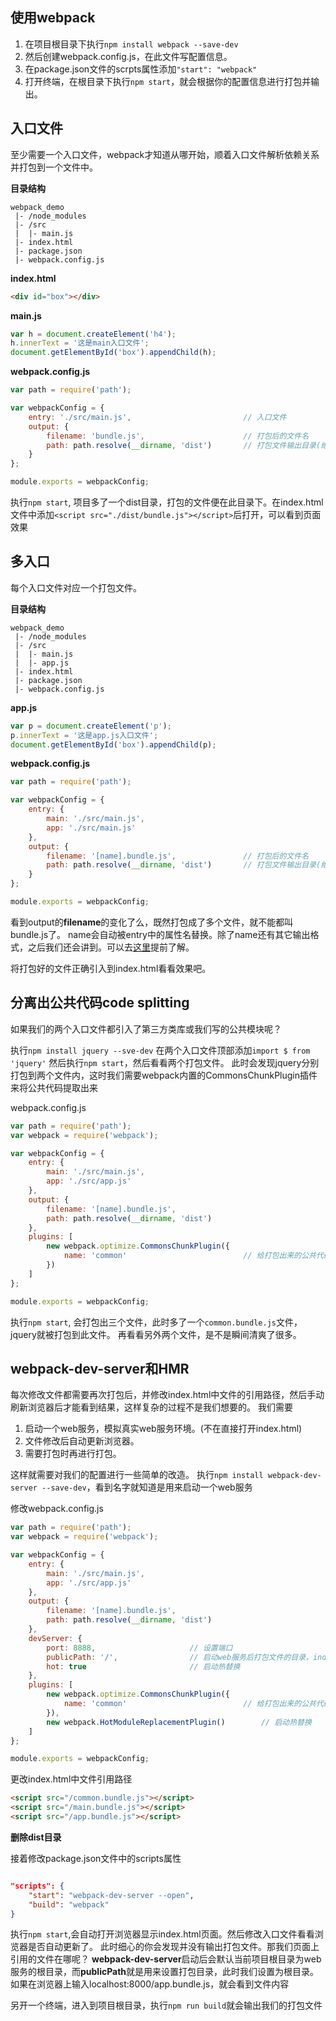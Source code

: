 ## 使用webpack

1. 在项目根目录下执行`npm install webpack --save-dev`
2. 然后创建webpack.config.js，在此文件写配置信息。
3. 在package.json文件的scrpts属性添加`"start": "webpack"`
4. 打开终端，在根目录下执行`npm start`，就会根据你的配置信息进行打包并输出。

## 入口文件

至少需要一个入口文件，webpack才知道从哪开始，顺着入口文件解析依赖关系并打包到一个文件中。

**目录结构**
```
webpack_demo
 |- /node_modules
 |- /src
 |  |- main.js
 |- index.html
 |- package.json
 |- webpack.config.js
 ```

**index.html**
 ```html
<div id="box"></div>
 ```

**main.js**
 ```javascript
var h = document.createElement('h4');
h.innerText = '这是main入口文件';
document.getElementById('box').appendChild(h);
 ```

**webpack.config.js**
```javascript
var path = require('path');

var webpackConfig = {
    entry: './src/main.js',                         // 入口文件
    output: {
        filename: 'bundle.js',                      // 打包后的文件名
        path: path.resolve(__dirname, 'dist')       // 打包文件输出目录(绝对路径)
    }
};

module.exports = webpackConfig;
```

执行`npm start`, 项目多了一个dist目录，打包的文件便在此目录下。在index.html文件中添加`<script src="./dist/bundle.js"></script>`后打开，可以看到页面效果


## 多入口
每个入口文件对应一个打包文件。

**目录结构**
```
webpack_demo
 |- /node_modules
 |- /src
 |  |- main.js
 |  |- app.js
 |- index.html
 |- package.json
 |- webpack.config.js
 ```

**app.js**
```javascript
var p = document.createElement('p');
p.innerText = '这是app.js入口文件';
document.getElementById('box').appendChild(p);
```

**webpack.config.js**
```javascript
var path = require('path');

var webpackConfig = {
    entry: {
        main: './src/main.js',
        app: './src/main.js'
    },
    output: {
        filename: '[name].bundle.js',               // 打包后的文件名
        path: path.resolve(__dirname, 'dist')       // 打包文件输出目录(绝对路径)
    }
};

module.exports = webpackConfig;
```

看到output的**filename**的变化了么，既然打包成了多个文件，就不能都叫bundle.js了。
name会自动被entry中的属性名替换。除了name还有其它输出格式，之后我们还会讲到。可以去[这里](https://webpack.js.org/configuration/output/#output-filename)提前了解。

将打包好的文件正确引入到index.html看看效果吧。


## 分离出公共代码code splitting

如果我们的两个入口文件都引入了第三方类库或我们写的公共模块呢？

执行`npm install jquery --sve-dev`
在两个入口文件顶部添加`import $ from 'jquery'`
然后执行`npm start`，然后看看两个打包文件。
此时会发现jquery分别打包到两个文件内，这时我们需要webpack内置的CommonsChunkPlugin插件来将公共代码提取出来

webpack.config.js
```javascript
var path = require('path');
var webpack = require('webpack');

var webpackConfig = {
    entry: {
        main: './src/main.js',
        app: './src/app.js'
    },
    output: {
        filename: '[name].bundle.js',
        path: path.resolve(__dirname, 'dist')
    },
    plugins: [
        new webpack.optimize.CommonsChunkPlugin({
            name: 'common'                          // 给打包出来的公共代码文件起个名字
        })
    ]
};

module.exports = webpackConfig;

```

执行`npm start`, 会打包出三个文件，此时多了一个`common.bundle.js`文件，jquery就被打包到此文件。
再看看另外两个文件，是不是瞬间清爽了很多。


## webpack-dev-server和HMR
每次修改文件都需要再次打包后，并修改index.html中文件的引用路径，然后手动刷新浏览器后才能看到结果，这样复杂的过程不是我们想要的。
我们需要
1. 启动一个web服务，模拟真实web服务环境。(不在直接打开index.html)
2. 文件修改后自动更新浏览器。
3. 需要打包时再进行打包。

这样就需要对我们的配置进行一些简单的改造。
执行`npm install webpack-dev-server --save-dev`，看到名字就知道是用来启动一个web服务

修改webpack.config.js
```javascript
var path = require('path');
var webpack = require('webpack');

var webpackConfig = {
    entry: {
        main: './src/main.js',
        app: './src/app.js'
    },
    output: {
        filename: '[name].bundle.js',
        path: path.resolve(__dirname, 'dist')
    },
    devServer: {
        port: 8888,                     // 设置端口
        publicPath: '/',                // 启动web服务后打包文件的目录，index.html中引用文件路径
        hot: true                       // 启动热替换
    },
    plugins: [
        new webpack.optimize.CommonsChunkPlugin({
            name: 'common'                          // 给打包出来的公共代码文件起个名字
        }),
        new webpack.HotModuleReplacementPlugin()        // 启动热替换
    ]
};

module.exports = webpackConfig;
```

更改index.html中文件引用路径
```html
<script src="/common.bundle.js"></script>
<script src="/main.bundle.js"></script>
<script src="/app.bundle.js"></script>
```

**删除dist目录**


接着修改package.json文件中的scripts属性
```json

"scripts": {
    "start": "webpack-dev-server --open",
    "build": "webpack"
}

```

执行`npm start`,会自动打开浏览器显示index.html页面。然后修改入口文件看看浏览器是否自动更新了。
此时细心的你会发现并没有输出打包文件。那我们页面上引用的文件在哪呢？
**webpack-dev-server**启动后会默认当前项目根目录为web服务的根目录，而**publicPath**就是用来设置打包目录，此时我们设置为根目录。
如果在浏览器上输入localhost:8000/app.bundle.js，就会看到文件内容

另开一个终端，进入到项目根目录，执行`npm run build`就会输出我们的打包文件



<!--### webpack给打包后的文件加hash值

```javascript
var path = require('path');

var webpackConfig = {
    entry: {
        app: './src/main.js',
        vendor: ['jquery']
    },
    output: {
        filename: '[name].[chunkhash:5].js',
        path: path.resolve(__dirname, 'dist')
    },
    plugins: [
        new webpack.optimize.CommonsChunkPlugin({
            name: 'vendor'
        })
    ]
};

module.exports = webpackConfig;

```

执行`npm start`，打包后的文件就会加上hash。

如果修改入口文件，再次打包。发现vendor文件hash值也变了。但是第三方库显然并没有修改。
原因在于使用**CommonsChunkPlugin**分离出第三方库的同时，也将webpack默认生成的一些代码带了进来。
在你更改文件内容时，这些生成的代码也会改变。这就导致的vendor文件也在变化。解决的办法就是将webpack默认
生成的代码再单独打包出来。

```javascript
plugins: [
    new webpack.optimize.CommonsChunkPlugin({
        names: ['vendor', 'manifest']
    })
]
```

这样就将webpack默认生成的代码打包到manifest文件内了。再次修改入口文件后打包，vendor的hash值不再变化了。



### 每次构建前清除dist目录

如果给文件加上hash值后，每次修改文件后打包，dist目录下的文件就会越来越多。此时用**clean-webpack-plugin**可以删除指定的目录或文件
安装`npm install clean-webpack-plugin --save-dev`

修改webpack.config.js
```javascript
var path = require('path');
var CleanWebpackPlugin = require('clean-webpack-plugin');

var webpackConfig = {
    entry: {
        app: './src/main.js',
        vendor: ['jquery']
    },
    output: {
        filename: '[name].[chunkhash:5].js',
        path: path.resolve(__dirname, 'dist')
    },
    plugins: [
        new webpack.optimize.CommonsChunkPlugin({
            names: ['vendor', 'manifest']
        }),
        new CleanWebpackPlugin(['dist'])
    ]
};

module.exports = webpackConfig;

```

每次执行`npm start`后，都会先删除dist目录。


### 自动替换index.html文件中引用的文件路径

每次打包后手动添加文件到index.html比较傻,可以使用**html-webpack-plugin**来自动完成
执行`npm install html-webpack-plugin --save-dev`.

修改webpack.config.js文件
```javascript
var path = require('path');
var CleanWebpackPlugin = require('clean-webpack-plugin');
var HtmlWebpackPlugin = require('html-webpack-plugin');

var webpackConfig = {
    entry: {
        app: './src/main.js',
        vendor: ['jquery']
    },
    output: {
        filename: '[name].[chunkhash:5].js',
        path: path.resolve(__dirname, 'dist'),
        publicPath: './'                            // 替换后文件引用的开始路径
    },
    plugins: [
        new webpack.optimize.CommonsChunkPlugin({
            names: ['vendor', 'manifest']
        }),
        new CleanWebpackPlugin(['dist']),
        new HtmlWebpackPlugin({
            title: 'htmlwebpackplugin',
            filename: 'index.html',             // 生成的文件名
            template: 'index.html'              // 解析模板,不填会创建新的index.html文件
        })
    ]
};

module.exports = webpackConfig;
```

执行`npm start`后,dist目录下会重新生成一个index.html文件,并且已经添加了文件引用.
试着更改**publicPath**,然后再次打包,看看更该后的文件引用路径有什么变化.


### 加载css，image，fonts

现在可以在你的js文件中直接引入css文件、image、fonts等其它静态资源，只需安装所对应的loader和添加一点点额外的配置信息。

构建如下目录和文件
```javascript
webpack_demo
 |- /node_modules
 |- /src
 |  |- /assets
 |  |  |- /fonts
 |  |  |- /imgs
 |  |  |- /css
 |  |  |  |- site.css
 |  |- /components
 |  |  |- 
 |  |- main.js
 |- index.html
 |- package.json
 |- webpack.config.js

```-->

